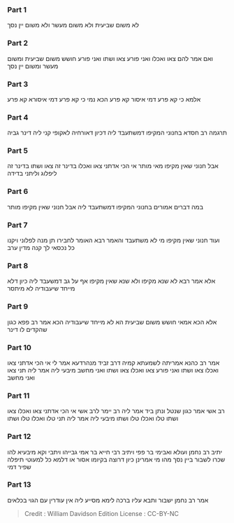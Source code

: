 
### Part 1
לא משום שביעית ולא משום מעשר ולא משום יין נסך 

### Part 2
ואם אמר להם צאו ואכלו ואני פורע צאו ושתו ואני פורע חושש משום שביעית ומשום מעשר ומשום יין נסך 

### Part 3
אלמא כי קא פרע דמי איסור קא פרע הכא נמי כי קא פרע דמי איסורא קא פרע 

### Part 4
תרגמה רב חסדא בחנוני המקיפו דמשתעבד ליה דכיון דאורחיה לאקופי קני ליה דינר גביה

### Part 5
אבל חנוני שאין מקיפו מאי מותר אי הכי אדתני צאו ואכלו בדינר זה צאו ושתו בדינר זה ליפלוג וליתני בדידה

### Part 6
במה דברים אמורים בחנוני המקיפו דמשתעבד ליה אבל חנוני שאין מקיפו מותר 

### Part 7
ועוד חנוני שאין מקיפו מי לא משתעבד והאמר רבא האומר לחבירו תן מנה לפלוני ויקנו כל נכסאי לך קנה מדין ערב 

### Part 8
אלא אמר רבא לא שנא מקיפו ולא שנא שאין מקיפו אף על גב דמשעבד ליה כיון דלא מייחד שיעבודיה לא מיתסר

### Part 9
אלא הכא אמאי חושש משום שביעית הא לא מייחד שיעבודיה הכא אמר רב פפא כגון שהקדים לו דינר 

### Part 10
אמר רב כהנא אמריתה לשמעתא קמיה דרב זביד מנהרדעא אמר לי אי הכי אדתני צאו ואכלו צאו ושתו ואני פורע צאו ואכלו צאו ושתו ואני מחשב מיבעי ליה אמר ליה תני צאו ואני מחשב 

### Part 11
רב אשי אמר כגון שנטל ונתן ביד אמר ליה רב יימר לרב אשי אי הכי אדתני צאו ואכלו צאו ושתו טלו ואכלו טלו ושתו מיבעי ליה אמר ליה תני טלו ואכלו טלו ושתו

### Part 12
יתיב רב נחמן ועולא ואבימי בר פפי ויתיב רבי חייא בר אמי גבייהו ויתבי וקא מיבעיא להו שכרו לשבור ביין נסך מהו מי אמרינן כיון דרוצה בקיומו אסור או דלמא כל למעוטי תיפלה שפיר דמי 

### Part 13
אמר רב נחמן ישבור ותבא עליו ברכה לימא מסייע ליה אין עודרין עם הגוי בכלאים

>Credit : William Davidson Edition
>License : CC-BY-NC
